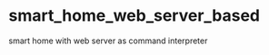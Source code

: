 smart_home_web_server_based
===========================

smart home with web server as command interpreter
